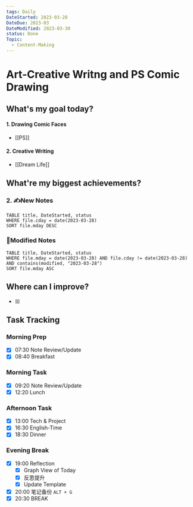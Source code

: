 ```yaml
---
tags: Daily
DateStarted: 2023-03-28
DateDue: 2023-03
DateModified: 2023-03-30
status: Done
Topic:
  - Content-Making
---
```


# Art-Creative Writng and PS Comic Drawing

## What's my goal today?

#### 1. Drawing Comic Faces

- [[PS]]

#### 2. Creative Writing

- [[Dream Life]]

## What're my biggest achievements?

### 2. ✍️New Notes

```dataview
TABLE title, DateStarted, status
WHERE file.cday = date(2023-03-28)
SORT file.mday DESC
```

### 📝Modified Notes

```dataview
TABLE title, DateStarted, status
WHERE file.mday = date(2023-03-28) AND file.cday != date(2023-03-28) AND contains(modified, "2023-03-28")
SORT file.mday ASC
```

## Where can I improve?

- [x]

## Task Tracking

### Morning Prep

- [x] 07:30 Note Review/Update
- [x] 08:40 Breakfast

### Morning Task

- [x] 09:20 Note Review/Update
- [x] 12:20 Lunch

### Afternoon Task

- [x] 13:00 Tech & Project
- [x] 16:30 English-Time
- [x] 18:30 Dinner

### Evening Break

- [x] 19:00 Reflection
  - [x] Graph View of Today
  - [x] 反思提升
  - [x] Update Template
- [x] 20:00 笔记备份 `ALT + G`
- [x] 20:30 BREAK
